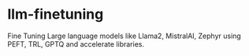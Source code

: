 # llm-finetuning
Fine Tuning Large language models like Llama2, MistralAI, Zephyr using PEFT, TRL, GPTQ and accelerate libraries.
